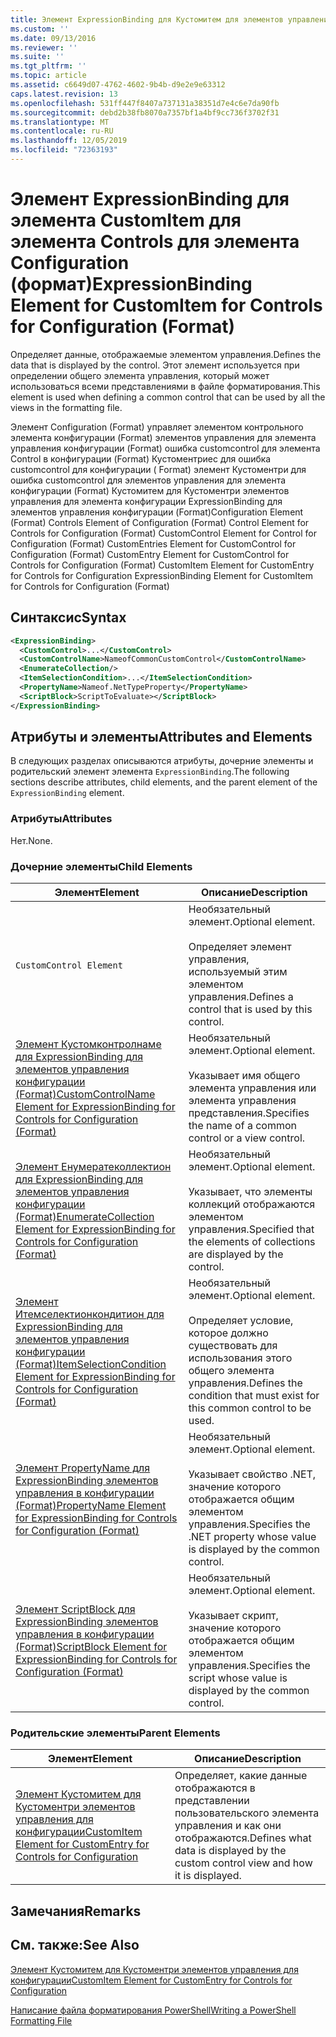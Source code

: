 ```yaml
---
title: Элемент ExpressionBinding для Кустомитем для элементов управления конфигурации (Format) | Документация Майкрософт
ms.custom: ''
ms.date: 09/13/2016
ms.reviewer: ''
ms.suite: ''
ms.tgt_pltfrm: ''
ms.topic: article
ms.assetid: c6649d07-4762-4602-9b4b-d9e2e9e63312
caps.latest.revision: 13
ms.openlocfilehash: 531ff447f8407a737131a38351d7e4c6e7da90fb
ms.sourcegitcommit: debd2b38fb8070a7357bf1a4bf9cc736f3702f31
ms.translationtype: MT
ms.contentlocale: ru-RU
ms.lasthandoff: 12/05/2019
ms.locfileid: "72363193"
---
```

# <a name="expressionbinding-element-for-customitem-for-controls-for-configuration-format"></a><span data-ttu-id="eccab-102">Элемент ExpressionBinding для элемента CustomItem для элемента Controls для элемента Configuration (формат)</span><span class="sxs-lookup"><span data-stu-id="eccab-102">ExpressionBinding Element for CustomItem for Controls for Configuration (Format)</span></span>

<span data-ttu-id="eccab-103">Определяет данные, отображаемые элементом управления.</span><span class="sxs-lookup"><span data-stu-id="eccab-103">Defines the data that is displayed by the control.</span></span> <span data-ttu-id="eccab-104">Этот элемент используется при определении общего элемента управления, который может использоваться всеми представлениями в файле форматирования.</span><span class="sxs-lookup"><span data-stu-id="eccab-104">This element is used when defining a common control that can be used by all the views in the formatting file.</span></span>

<span data-ttu-id="eccab-105">Элемент Configuration (Format) управляет элементом контрольного элемента конфигурации (Format) элементов управления для элемента управления конфигурации (Format) ошибка customcontrol для элемента Control в конфигурации (Format) Кустоментриес для ошибка customcontrol для конфигурации ( Format) элемент Кустоментри для ошибка customcontrol для элементов управления для элемента конфигурации (Format) Кустомитем для Кустоментри элементов управления для элемента конфигурации ExpressionBinding для элементов управления конфигурации (Format)</span><span class="sxs-lookup"><span data-stu-id="eccab-105">Configuration Element (Format) Controls Element of Configuration (Format) Control Element for Controls for Configuration (Format) CustomControl Element for Control for Configuration (Format) CustomEntries Element for CustomControl for Configuration (Format) CustomEntry Element for CustomControl for Controls for Configuration (Format) CustomItem Element for CustomEntry for Controls for Configuration ExpressionBinding Element for CustomItem for Controls for Configuration (Format)</span></span>

## <a name="syntax"></a><span data-ttu-id="eccab-106">Синтаксис</span><span class="sxs-lookup"><span data-stu-id="eccab-106">Syntax</span></span>

```xml
<ExpressionBinding>
  <CustomControl>...</CustomControl>
  <CustomControlName>NameofCommonCustomControl</CustomControlName>
  <EnumerateCollection/>
  <ItemSelectionCondition>...</ItemSelectionCondition>
  <PropertyName>Nameof.NetTypeProperty</PropertyName>
  <ScriptBlock>ScriptToEvaluate></ScriptBlock>
</ExpressionBinding>
```

## <a name="attributes-and-elements"></a><span data-ttu-id="eccab-107">Атрибуты и элементы</span><span class="sxs-lookup"><span data-stu-id="eccab-107">Attributes and Elements</span></span>

<span data-ttu-id="eccab-108">В следующих разделах описываются атрибуты, дочерние элементы и родительский элемент элемента `ExpressionBinding`.</span><span class="sxs-lookup"><span data-stu-id="eccab-108">The following sections describe attributes, child elements, and the parent element of the `ExpressionBinding` element.</span></span>

### <a name="attributes"></a><span data-ttu-id="eccab-109">Атрибуты</span><span class="sxs-lookup"><span data-stu-id="eccab-109">Attributes</span></span>

<span data-ttu-id="eccab-110">Нет.</span><span class="sxs-lookup"><span data-stu-id="eccab-110">None.</span></span>

### <a name="child-elements"></a><span data-ttu-id="eccab-111">Дочерние элементы</span><span class="sxs-lookup"><span data-stu-id="eccab-111">Child Elements</span></span>

|<span data-ttu-id="eccab-112">Элемент</span><span class="sxs-lookup"><span data-stu-id="eccab-112">Element</span></span>|<span data-ttu-id="eccab-113">Описание</span><span class="sxs-lookup"><span data-stu-id="eccab-113">Description</span></span>|
|-------------|-----------------|
|`CustomControl Element`|<span data-ttu-id="eccab-114">Необязательный элемент.</span><span class="sxs-lookup"><span data-stu-id="eccab-114">Optional element.</span></span><br /><br /> <span data-ttu-id="eccab-115">Определяет элемент управления, используемый этим элементом управления.</span><span class="sxs-lookup"><span data-stu-id="eccab-115">Defines a control that is used by this control.</span></span>|
|[<span data-ttu-id="eccab-116">Элемент Кустомконтролнаме для ExpressionBinding для элементов управления конфигурации (Format)</span><span class="sxs-lookup"><span data-stu-id="eccab-116">CustomControlName Element for ExpressionBinding for Controls for Configuration (Format)</span></span>](./customcontrolname-element-for-expressionbinding-for-controls-for-configuration-format.md)|<span data-ttu-id="eccab-117">Необязательный элемент.</span><span class="sxs-lookup"><span data-stu-id="eccab-117">Optional element.</span></span><br /><br /> <span data-ttu-id="eccab-118">Указывает имя общего элемента управления или элемента управления представления.</span><span class="sxs-lookup"><span data-stu-id="eccab-118">Specifies the name of a common control or a view control.</span></span>|
|[<span data-ttu-id="eccab-119">Элемент Енумератеколлектион для ExpressionBinding для элементов управления конфигурации (Format)</span><span class="sxs-lookup"><span data-stu-id="eccab-119">EnumerateCollection Element for ExpressionBinding for Controls for Configuration (Format)</span></span>](./enumeratecollection-element-for-expressionbinding-for-controls-for-configuration-format.md)|<span data-ttu-id="eccab-120">Необязательный элемент.</span><span class="sxs-lookup"><span data-stu-id="eccab-120">Optional element.</span></span><br /><br /> <span data-ttu-id="eccab-121">Указывает, что элементы коллекций отображаются элементом управления.</span><span class="sxs-lookup"><span data-stu-id="eccab-121">Specified that the elements of collections are displayed by the control.</span></span>|
|[<span data-ttu-id="eccab-122">Элемент Итемселектионкондитион для ExpressionBinding для элементов управления конфигурации (Format)</span><span class="sxs-lookup"><span data-stu-id="eccab-122">ItemSelectionCondition Element for ExpressionBinding for Controls for Configuration (Format)</span></span>](./itemselectioncondition-element-for-expressionbinding-for-controls-for-configuration-format.md)|<span data-ttu-id="eccab-123">Необязательный элемент.</span><span class="sxs-lookup"><span data-stu-id="eccab-123">Optional element.</span></span><br /><br /> <span data-ttu-id="eccab-124">Определяет условие, которое должно существовать для использования этого общего элемента управления.</span><span class="sxs-lookup"><span data-stu-id="eccab-124">Defines the condition that must exist for this common control to be used.</span></span>|
|[<span data-ttu-id="eccab-125">Элемент PropertyName для ExpressionBinding элементов управления в конфигурации (Format)</span><span class="sxs-lookup"><span data-stu-id="eccab-125">PropertyName Element for ExpressionBinding for Controls for Configuration (Format)</span></span>](./propertyname-element-for-expressionbinding-for-controls-for-configuration-format.md)|<span data-ttu-id="eccab-126">Необязательный элемент.</span><span class="sxs-lookup"><span data-stu-id="eccab-126">Optional element.</span></span><br /><br /> <span data-ttu-id="eccab-127">Указывает свойство .NET, значение которого отображается общим элементом управления.</span><span class="sxs-lookup"><span data-stu-id="eccab-127">Specifies the .NET property whose value is displayed by the common control.</span></span>|
|[<span data-ttu-id="eccab-128">Элемент ScriptBlock для ExpressionBinding элементов управления в конфигурации (Format)</span><span class="sxs-lookup"><span data-stu-id="eccab-128">ScriptBlock Element for ExpressionBinding for Controls for Configuration (Format)</span></span>](./scriptblock-element-for-expressionbinding-for-controls-for-configuration-format.md)|<span data-ttu-id="eccab-129">Необязательный элемент.</span><span class="sxs-lookup"><span data-stu-id="eccab-129">Optional element.</span></span><br /><br /> <span data-ttu-id="eccab-130">Указывает скрипт, значение которого отображается общим элементом управления.</span><span class="sxs-lookup"><span data-stu-id="eccab-130">Specifies the script whose value is displayed by the common control.</span></span>|

### <a name="parent-elements"></a><span data-ttu-id="eccab-131">Родительские элементы</span><span class="sxs-lookup"><span data-stu-id="eccab-131">Parent Elements</span></span>

|<span data-ttu-id="eccab-132">Элемент</span><span class="sxs-lookup"><span data-stu-id="eccab-132">Element</span></span>|<span data-ttu-id="eccab-133">Описание</span><span class="sxs-lookup"><span data-stu-id="eccab-133">Description</span></span>|
|-------------|-----------------|
|[<span data-ttu-id="eccab-134">Элемент Кустомитем для Кустоментри элементов управления для конфигурации</span><span class="sxs-lookup"><span data-stu-id="eccab-134">CustomItem Element for CustomEntry for Controls for Configuration</span></span>](./customitem-element-for-customentry-for-controls-for-configuration-format.md)|<span data-ttu-id="eccab-135">Определяет, какие данные отображаются в представлении пользовательского элемента управления и как они отображаются.</span><span class="sxs-lookup"><span data-stu-id="eccab-135">Defines what data is displayed by the custom control view and how it is displayed.</span></span>|

## <a name="remarks"></a><span data-ttu-id="eccab-136">Замечания</span><span class="sxs-lookup"><span data-stu-id="eccab-136">Remarks</span></span>

## <a name="see-also"></a><span data-ttu-id="eccab-137">См. также:</span><span class="sxs-lookup"><span data-stu-id="eccab-137">See Also</span></span>

[<span data-ttu-id="eccab-138">Элемент Кустомитем для Кустоментри элементов управления для конфигурации</span><span class="sxs-lookup"><span data-stu-id="eccab-138">CustomItem Element for CustomEntry for Controls for Configuration</span></span>](./customitem-element-for-customentry-for-controls-for-configuration-format.md)

[<span data-ttu-id="eccab-139">Написание файла форматирования PowerShell</span><span class="sxs-lookup"><span data-stu-id="eccab-139">Writing a PowerShell Formatting File</span></span>](./writing-a-powershell-formatting-file.md)
